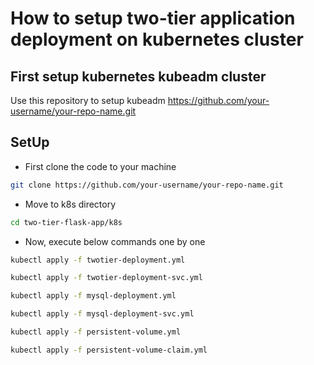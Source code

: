 # How to setup two-tier application deployment on kubernetes cluster
## First setup kubernetes kubeadm cluster
Use this repository to setup kubeadm https://github.com/your-username/your-repo-name.git

## SetUp
- First clone the code to your machine
```bash
git clone https://github.com/your-username/your-repo-name.git
```
- Move to k8s directory
```bash
cd two-tier-flask-app/k8s
```
- Now, execute below commands one by one
```bash
kubectl apply -f twotier-deployment.yml
```
```bash
kubectl apply -f twotier-deployment-svc.yml
```
```bash
kubectl apply -f mysql-deployment.yml
```
```bash
kubectl apply -f mysql-deployment-svc.yml
```
```bash
kubectl apply -f persistent-volume.yml
```
```bash
kubectl apply -f persistent-volume-claim.yml
```
